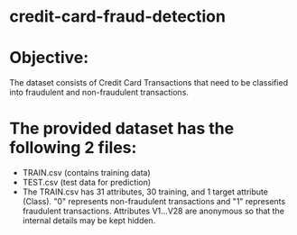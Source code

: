# credit-card-fraud-detection

# Objective:
The dataset consists of Credit Card Transactions that need to be classified into fraudulent and non-fraudulent transactions.

# The provided dataset has the following 2 files:
* TRAIN.csv (contains training data)
* TEST.csv (test data for prediction)
* The TRAIN.csv has 31 attributes, 30 training, and 1 target attribute (Class). "0" represents non-fraudulent transactions and "1" represents fraudulent transactions. Attributes V1...V28 are anonymous so that the internal details may be kept hidden.

